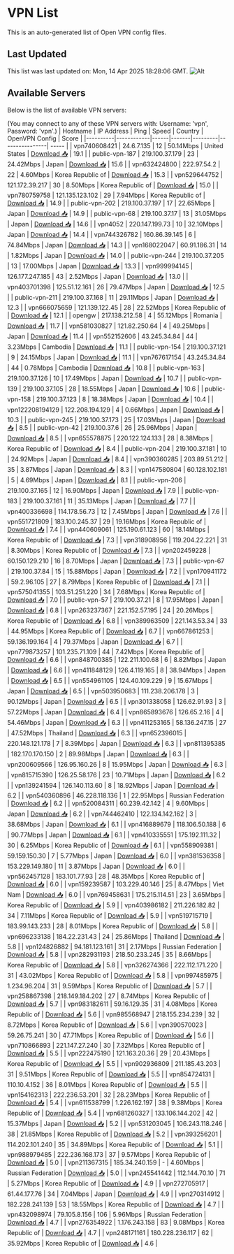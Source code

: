 # VPN List

This is an auto-generated list of Open VPN config files.

## Last Updated

This list was last updated on: Mon, 14 Apr 2025 18:28:06 GMT.
![Alt](https://repobeats.axiom.co/api/embed/186b98318ef1479477931607c1ad7d823f12451f.svg "Repobeats analytics image")

## Available Servers

Below is the list of available VPN servers:

(You may connect to any of these VPN servers with: Username: 'vpn', Password: 'vpn'.)
| Hostname | IP Address | Ping | Speed | Country | OpenVPN Config | Score |
|----------|------------|------|-------|---------|----------------| ----- |
| vpn740608421 | 24.6.7.135 | 12 | 50.14Mbps | United States | [Download 📥](./configs/server_0_US.ovpn) | 19.1 |
| public-vpn-187 | 219.100.37.179 | 23 | 24.42Mbps | Japan | [Download 📥](./configs/server_1_JP.ovpn) | 15.6 |
| vpn632424800 | 222.97.54.2 | 22 | 4.60Mbps | Korea Republic of | [Download 📥](./configs/server_2_KR.ovpn) | 15.3 |
| vpn529644752 | 121.172.39.217 | 30 | 8.50Mbps | Korea Republic of | [Download 📥](./configs/server_3_KR.ovpn) | 15.0 |
| vpn780759758 | 121.135.123.102 | 29 | 7.94Mbps | Korea Republic of | [Download 📥](./configs/server_4_KR.ovpn) | 14.9 |
| public-vpn-202 | 219.100.37.197 | 17 | 22.65Mbps | Japan | [Download 📥](./configs/server_5_JP.ovpn) | 14.9 |
| public-vpn-68 | 219.100.37.17 | 13 | 31.05Mbps | Japan | [Download 📥](./configs/server_6_JP.ovpn) | 14.6 |
| vpn4052 | 220.147.199.73 | 10 | 32.10Mbps | Japan | [Download 📥](./configs/server_7_JP.ovpn) | 14.4 |
| vpn744326782 | 160.86.39.145 | 6 | 74.84Mbps | Japan | [Download 📥](./configs/server_8_JP.ovpn) | 14.3 |
| vpn168022047 | 60.91.186.31 | 14 | 1.82Mbps | Japan | [Download 📥](./configs/server_9_JP.ovpn) | 14.0 |
| public-vpn-244 | 219.100.37.205 | 13 | 17.00Mbps | Japan | [Download 📥](./configs/server_10_JP.ovpn) | 13.3 |
| vpn999994145 | 126.177.247.185 | 43 | 2.52Mbps | Japan | [Download 📥](./configs/server_11_JP.ovpn) | 13.0 |
| vpn403701398 | 125.51.12.161 | 26 | 79.47Mbps | Japan | [Download 📥](./configs/server_12_JP.ovpn) | 12.5 |
| public-vpn-211 | 219.100.37.168 | 11 | 29.11Mbps | Japan | [Download 📥](./configs/server_13_JP.ovpn) | 12.3 |
| vpn666075659 | 121.139.122.45 | 28 | 22.52Mbps | Korea Republic of | [Download 📥](./configs/server_14_KR.ovpn) | 12.1 |
| opengw | 217.138.212.58 | 4 | 55.12Mbps | Romania | [Download 📥](./configs/server_15_RO.ovpn) | 11.7 |
| vpn581030827 | 121.82.250.64 | 4 | 49.25Mbps | Japan | [Download 📥](./configs/server_16_JP.ovpn) | 11.4 |
| vpn552152606 | 43.245.34.84 | 44 | 3.23Mbps | Cambodia | [Download 📥](./configs/server_17_KH.ovpn) | 11.1 |
| public-vpn-154 | 219.100.37.121 | 9 | 24.15Mbps | Japan | [Download 📥](./configs/server_18_JP.ovpn) | 11.1 |
| vpn767617154 | 43.245.34.84 | 44 | 0.78Mbps | Cambodia | [Download 📥](./configs/server_19_KH.ovpn) | 10.8 |
| public-vpn-163 | 219.100.37.126 | 10 | 17.49Mbps | Japan | [Download 📥](./configs/server_20_JP.ovpn) | 10.7 |
| public-vpn-139 | 219.100.37.105 | 28 | 18.55Mbps | Japan | [Download 📥](./configs/server_21_JP.ovpn) | 10.6 |
| public-vpn-158 | 219.100.37.123 | 8 | 18.38Mbps | Japan | [Download 📥](./configs/server_22_JP.ovpn) | 10.4 |
| vpn122208194129 | 122.208.194.129 | 4 | 0.66Mbps | Japan | [Download 📥](./configs/server_23_JP.ovpn) | 10.3 |
| public-vpn-245 | 219.100.37.173 | 25 | 17.03Mbps | Japan | [Download 📥](./configs/server_24_JP.ovpn) | 8.5 |
| public-vpn-42 | 219.100.37.6 | 26 | 25.96Mbps | Japan | [Download 📥](./configs/server_25_JP.ovpn) | 8.5 |
| vpn655578875 | 220.122.124.133 | 28 | 8.38Mbps | Korea Republic of | [Download 📥](./configs/server_26_KR.ovpn) | 8.4 |
| public-vpn-204 | 219.100.37.181 | 10 | 24.92Mbps | Japan | [Download 📥](./configs/server_27_JP.ovpn) | 8.4 |
| vpn390360285 | 203.89.51.212 | 35 | 3.87Mbps | Japan | [Download 📥](./configs/server_28_JP.ovpn) | 8.3 |
| vpn147580804 | 60.128.102.181 | 5 | 4.69Mbps | Japan | [Download 📥](./configs/server_29_JP.ovpn) | 8.1 |
| public-vpn-206 | 219.100.37.165 | 12 | 16.90Mbps | Japan | [Download 📥](./configs/server_30_JP.ovpn) | 7.9 |
| public-vpn-183 | 219.100.37.161 | 11 | 35.13Mbps | Japan | [Download 📥](./configs/server_31_JP.ovpn) | 7.7 |
| vpn400336698 | 114.178.56.73 | 12 | 7.45Mbps | Japan | [Download 📥](./configs/server_32_JP.ovpn) | 7.6 |
| vpn551721809 | 183.100.245.37 | 29 | 19.16Mbps | Korea Republic of | [Download 📥](./configs/server_33_KR.ovpn) | 7.4 |
| vpn440609061 | 125.190.61.123 | 60 | 18.14Mbps | Korea Republic of | [Download 📥](./configs/server_34_KR.ovpn) | 7.3 |
| vpn318908956 | 119.204.22.221 | 31 | 8.30Mbps | Korea Republic of | [Download 📥](./configs/server_35_KR.ovpn) | 7.3 |
| vpn202459228 | 60.150.129.210 | 16 | 8.70Mbps | Japan | [Download 📥](./configs/server_36_JP.ovpn) | 7.3 |
| public-vpn-67 | 219.100.37.84 | 15 | 15.88Mbps | Japan | [Download 📥](./configs/server_37_JP.ovpn) | 7.2 |
| vpn170941172 | 59.2.96.105 | 27 | 8.79Mbps | Korea Republic of | [Download 📥](./configs/server_38_KR.ovpn) | 7.1 |
| vpn575041355 | 103.51.251.220 | 34 | 7.68Mbps | Korea Republic of | [Download 📥](./configs/server_39_KR.ovpn) | 7.0 |
| public-vpn-57 | 219.100.37.21 | 8 | 17.95Mbps | Japan | [Download 📥](./configs/server_40_JP.ovpn) | 6.8 |
| vpn263237367 | 221.152.57.195 | 24 | 20.26Mbps | Korea Republic of | [Download 📥](./configs/server_41_KR.ovpn) | 6.8 |
| vpn389963509 | 221.143.53.34 | 33 | 44.95Mbps | Korea Republic of | [Download 📥](./configs/server_42_KR.ovpn) | 6.7 |
| vpn667861253 | 59.136.199.164 | 4 | 79.37Mbps | Japan | [Download 📥](./configs/server_43_JP.ovpn) | 6.7 |
| vpn779873257 | 101.235.71.109 | 44 | 7.42Mbps | Korea Republic of | [Download 📥](./configs/server_44_KR.ovpn) | 6.6 |
| vpn848700385 | 122.211.100.68 | 6 | 8.82Mbps | Japan | [Download 📥](./configs/server_45_JP.ovpn) | 6.6 |
| vpn411848129 | 126.4.119.165 | 8 | 38.94Mbps | Japan | [Download 📥](./configs/server_46_JP.ovpn) | 6.5 |
| vpn554961105 | 124.40.109.229 | 9 | 15.67Mbps | Japan | [Download 📥](./configs/server_47_JP.ovpn) | 6.5 |
| vpn503950683 | 111.238.206.178 | 3 | 90.12Mbps | Japan | [Download 📥](./configs/server_48_JP.ovpn) | 6.5 |
| vpn301338058 | 126.62.91.93 | 3 | 57.22Mbps | Japan | [Download 📥](./configs/server_49_JP.ovpn) | 6.4 |
| vpn865893676 | 126.65.2.16 | 4 | 54.46Mbps | Japan | [Download 📥](./configs/server_50_JP.ovpn) | 6.3 |
| vpn411253165 | 58.136.247.15 | 27 | 47.52Mbps | Thailand | [Download 📥](./configs/server_51_TH.ovpn) | 6.3 |
| vpn652396015 | 220.148.121.178 | 7 | 8.39Mbps | Japan | [Download 📥](./configs/server_52_JP.ovpn) | 6.3 |
| vpn811395385 | 182.170.170.150 | 2 | 89.98Mbps | Japan | [Download 📥](./configs/server_53_JP.ovpn) | 6.3 |
| vpn200609566 | 126.95.160.26 | 8 | 15.95Mbps | Japan | [Download 📥](./configs/server_54_JP.ovpn) | 6.3 |
| vpn815715390 | 126.25.58.176 | 23 | 10.71Mbps | Japan | [Download 📥](./configs/server_55_JP.ovpn) | 6.2 |
| vpn139241594 | 126.140.113.60 | 8 | 18.92Mbps | Japan | [Download 📥](./configs/server_56_JP.ovpn) | 6.2 |
| vpn540360896 | 46.228.118.136 | 1 | 22.95Mbps | Russian Federation | [Download 📥](./configs/server_57_RU.ovpn) | 6.2 |
| vpn520084311 | 60.239.42.142 | 4 | 9.60Mbps | Japan | [Download 📥](./configs/server_58_JP.ovpn) | 6.2 |
| vpn744462410 | 122.134.142.162 | 3 | 38.68Mbps | Japan | [Download 📥](./configs/server_59_JP.ovpn) | 6.1 |
| vpn416889679 | 118.106.50.188 | 6 | 90.77Mbps | Japan | [Download 📥](./configs/server_60_JP.ovpn) | 6.1 |
| vpn410335551 | 175.192.111.32 | 30 | 6.25Mbps | Korea Republic of | [Download 📥](./configs/server_61_KR.ovpn) | 6.1 |
| vpn558909381 | 59.159.150.30 | 7 | 5.77Mbps | Japan | [Download 📥](./configs/server_62_JP.ovpn) | 6.0 |
| vpn381536358 | 153.229.149.180 | 11 | 3.87Mbps | Japan | [Download 📥](./configs/server_63_JP.ovpn) | 6.0 |
| vpn562457128 | 183.101.77.93 | 28 | 48.35Mbps | Korea Republic of | [Download 📥](./configs/server_64_KR.ovpn) | 6.0 |
| vpn159239587 | 103.229.40.146 | 25 | 8.47Mbps | Viet Nam | [Download 📥](./configs/server_65_VN.ovpn) | 6.0 |
| vpn769458631 | 175.215.114.51 | 23 | 3.65Mbps | Korea Republic of | [Download 📥](./configs/server_66_KR.ovpn) | 5.9 |
| vpn403986182 | 211.226.182.82 | 34 | 7.11Mbps | Korea Republic of | [Download 📥](./configs/server_67_KR.ovpn) | 5.9 |
| vpn519715719 | 183.99.143.233 | 28 | 8.01Mbps | Korea Republic of | [Download 📥](./configs/server_68_KR.ovpn) | 5.8 |
| vpn696233138 | 184.22.231.43 | 24 | 25.86Mbps | Thailand | [Download 📥](./configs/server_69_TH.ovpn) | 5.8 |
| vpn124826882 | 94.181.123.161 | 31 | 2.17Mbps | Russian Federation | [Download 📥](./configs/server_70_RU.ovpn) | 5.8 |
| vpn282931193 | 218.50.233.245 | 35 | 8.66Mbps | Korea Republic of | [Download 📥](./configs/server_71_KR.ovpn) | 5.8 |
| vpn326274366 | 222.112.171.220 | 31 | 43.02Mbps | Korea Republic of | [Download 📥](./configs/server_72_KR.ovpn) | 5.8 |
| vpn997485975 | 1.234.96.204 | 31 | 9.59Mbps | Korea Republic of | [Download 📥](./configs/server_73_KR.ovpn) | 5.7 |
| vpn258867398 | 218.149.184.202 | 27 | 8.74Mbps | Korea Republic of | [Download 📥](./configs/server_74_KR.ovpn) | 5.7 |
| vpn983182611 | 59.16.129.35 | 31 | 4.08Mbps | Korea Republic of | [Download 📥](./configs/server_75_KR.ovpn) | 5.6 |
| vpn985568947 | 218.155.234.239 | 32 | 8.72Mbps | Korea Republic of | [Download 📥](./configs/server_76_KR.ovpn) | 5.6 |
| vpn390570023 | 59.26.75.241 | 30 | 47.71Mbps | Korea Republic of | [Download 📥](./configs/server_77_KR.ovpn) | 5.6 |
| vpn710866893 | 221.147.27.240 | 30 | 7.32Mbps | Korea Republic of | [Download 📥](./configs/server_78_KR.ovpn) | 5.5 |
| vpn222475190 | 121.163.20.36 | 29 | 20.43Mbps | Korea Republic of | [Download 📥](./configs/server_79_KR.ovpn) | 5.5 |
| vpn902936809 | 211.185.43.203 | 31 | 9.51Mbps | Korea Republic of | [Download 📥](./configs/server_80_KR.ovpn) | 5.5 |
| vpn854724131 | 110.10.4.152 | 36 | 8.01Mbps | Korea Republic of | [Download 📥](./configs/server_81_KR.ovpn) | 5.5 |
| vpn154162313 | 222.236.53.201 | 32 | 28.23Mbps | Korea Republic of | [Download 📥](./configs/server_82_KR.ovpn) | 5.4 |
| vpn611538799 | 1.226.162.197 | 38 | 9.38Mbps | Korea Republic of | [Download 📥](./configs/server_83_KR.ovpn) | 5.4 |
| vpn681260327 | 133.106.144.202 | 42 | 15.37Mbps | Japan | [Download 📥](./configs/server_84_JP.ovpn) | 5.2 |
| vpn531203045 | 106.243.118.246 | 38 | 21.85Mbps | Korea Republic of | [Download 📥](./configs/server_85_KR.ovpn) | 5.2 |
| vpn393256201 | 114.202.101.240 | 35 | 34.89Mbps | Korea Republic of | [Download 📥](./configs/server_86_KR.ovpn) | 5.1 |
| vpn988979485 | 222.236.168.173 | 37 | 9.57Mbps | Korea Republic of | [Download 📥](./configs/server_87_KR.ovpn) | 5.0 |
| vpn211367315 | 185.34.240.159 | - | 4.60Mbps | Russian Federation | [Download 📥](./configs/server_88_RU.ovpn) | 5.0 |
| vpn245541442 | 112.144.70.10 | 71 | 5.27Mbps | Korea Republic of | [Download 📥](./configs/server_89_KR.ovpn) | 4.9 |
| vpn272705917 | 61.44.177.76 | 34 | 7.04Mbps | Japan | [Download 📥](./configs/server_90_JP.ovpn) | 4.9 |
| vpn270314912 | 182.228.241.139 | 53 | 18.55Mbps | Korea Republic of | [Download 📥](./configs/server_91_KR.ovpn) | 4.7 |
| vpn432098974 | 79.105.8.156 | 106 | 5.96Mbps | Russian Federation | [Download 📥](./configs/server_92_RU.ovpn) | 4.7 |
| vpn276354922 | 1.176.243.158 | 83 | 9.08Mbps | Korea Republic of | [Download 📥](./configs/server_93_KR.ovpn) | 4.7 |
| vpn248171161 | 180.228.236.117 | 62 | 35.92Mbps | Korea Republic of | [Download 📥](./configs/server_94_KR.ovpn) | 4.6 |
